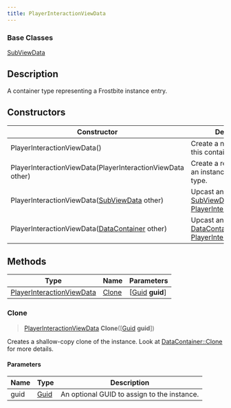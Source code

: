 ```yaml
---
title: PlayerInteractionViewData
---
```

### Base Classes

[SubViewData](/vext/ref/fb/subviewdata/)

## Description

A container type representing a Frostbite instance entry.

## Constructors

| Constructor                                                                          | Description                                                                                                                               |
| ------------------------------------------------------------------------------------ | ----------------------------------------------------------------------------------------------------------------------------------------- |
| PlayerInteractionViewData()                                                          | Create a new instance of this container type.                                                                                             |
| PlayerInteractionViewData(PlayerInteractionViewData other)                           | Create a reference copy of an instance of the same type.                                                                                  |
| PlayerInteractionViewData([SubViewData](/vext/ref/fb/subviewdata/) other)                          | Upcast an instance of type [SubViewData](/vext/ref/fb/subviewdata/) to [PlayerInteractionViewData](/vext/ref/fb/playerinteractionviewdata/).                          |
| PlayerInteractionViewData([DataContainer](/vext/ref/shared/class/datacontainer) other) | Upcast an instance of type [DataContainer](/vext/ref/shared/class/datacontainer) to [PlayerInteractionViewData](/vext/ref/fb/playerinteractionviewdata/). |

## Methods

| Type                                                   | Name            | Parameters                                     |
| ------------------------------------------------------ | --------------- | ---------------------------------------------- |
| [PlayerInteractionViewData](/vext/ref/fb/playerinteractionviewdata/) | [Clone](#clone) | \[[Guid](/vext/ref/shared/class/guid) **guid**\] |

### Clone

> [PlayerInteractionViewData](/vext/ref/fb/playerinteractionviewdata/) **Clone**(\[[Guid](/vext/ref/shared/class/guid) **guid**\])

Creates a shallow-copy clone of the instance. Look at [DataContainer::Clone](/vext/ref/shared/class/datacontainer#clone) for more details.

#### Parameters

| Name | Type         | Description                                 |
| ---- | ------------ | ------------------------------------------- |
| guid | [Guid](/vext/ref/shared/class/guid/) | An optional GUID to assign to the instance. |
